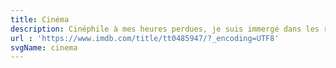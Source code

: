 ```yaml
---
title: Cinéma
description: Cinéphile à mes heures perdues, je suis immergé dans les réalisations de films en tout genre. Mon plus gros problème c'est que je ne retiens aucun nom de réalisations...
url : 'https://www.imdb.com/title/tt0485947/?_encoding=UTF8'
svgName: cinema
---
```

